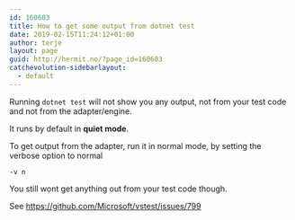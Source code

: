 ```yaml
---
id: 160603
title: How to get some output from dotnet test
date: 2019-02-15T11:24:12+01:00
author: terje
layout: page
guid: http://hermit.no/?page_id=160603
catchevolution-sidebarlayout:
  - default
---
```

Running <code>dotnet test</code> will not show you any output, not from your test code and not from the adapter/engine. 

It runs by default in <strong>quiet mode</strong>. 

To get output from the adapter, run it in normal mode,  by setting the verbose option to normal

<code>-v n</code>

You still wont get anything out from your test code though. 

See https://github.com/Microsoft/vstest/issues/799
